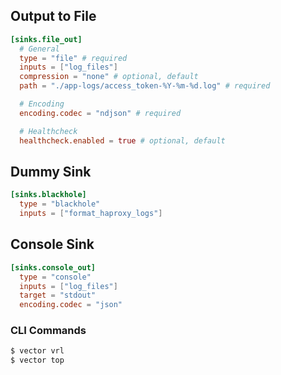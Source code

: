 ## Output to File

```toml
[sinks.file_out]
  # General
  type = "file" # required
  inputs = ["log_files"]
  compression = "none" # optional, default
  path = "./app-logs/access_token-%Y-%m-%d.log" # required

  # Encoding
  encoding.codec = "ndjson" # required

  # Healthcheck
  healthcheck.enabled = true # optional, default
```

## Dummy Sink

```toml
[sinks.blackhole]
  type = "blackhole"
  inputs = ["format_haproxy_logs"]
```

## Console Sink

```toml
[sinks.console_out]
  type = "console"
  inputs = ["log_files"]
  target = "stdout"
  encoding.codec = "json"
```

### CLI Commands

```bash
$ vector vrl
$ vector top
```
